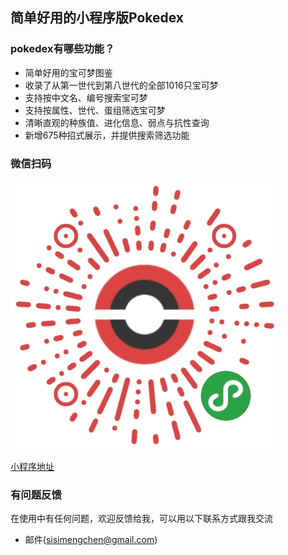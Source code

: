 ## 简单好用的小程序版Pokedex

### pokedex有哪些功能？

* 简单好用的宝可梦图鉴
* 收录了从第一世代到第八世代的全部1016只宝可梦
* 支持按中文名、编号搜索宝可梦
* 支持按属性、世代、蛋组筛选宝可梦
* 清晰直观的种族值、进化信息、弱点与抗性查询
* 新增675种招式展示，并提供搜索筛选功能

### 微信扫码
![pokedex](code.jpg)

[小程序地址](https://minapp.com/miniapp/4096/)

### 有问题反馈
在使用中有任何问题，欢迎反馈给我，可以用以下联系方式跟我交流

* 邮件(sisimengchen@gmail.com)
